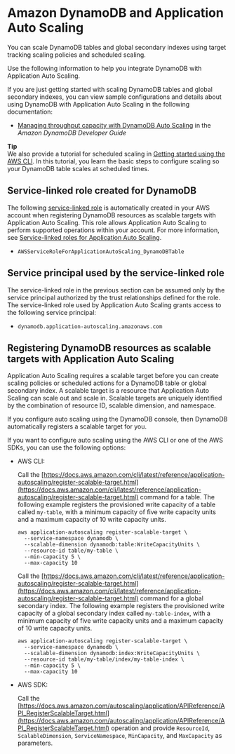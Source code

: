 # Amazon DynamoDB and Application Auto Scaling<a name="services-that-can-integrate-dynamodb"></a>

You can scale DynamoDB tables and global secondary indexes using target tracking scaling policies and scheduled scaling\. 

Use the following information to help you integrate DynamoDB with Application Auto Scaling\. 

If you are just getting started with scaling DynamoDB tables and global secondary indexes, you can view sample configurations and details about using DynamoDB with Application Auto Scaling in the following documentation:
+ [Managing throughput capacity with DynamoDB Auto Scaling](https://docs.aws.amazon.com/amazondynamodb/latest/developerguide/AutoScaling.html) in the *Amazon DynamoDB Developer Guide*

**Tip**  
We also provide a tutorial for scheduled scaling in [Getting started using the AWS CLI](get-started-exercise.md)\. In this tutorial, you learn the basic steps to configure scaling so your DynamoDB table scales at scheduled times\.

## Service\-linked role created for DynamoDB<a name="integrate-service-linked-role-dynamodb"></a>

The following [service\-linked role](https://docs.aws.amazon.com/IAM/latest/UserGuide/using-service-linked-roles.html) is automatically created in your AWS account when registering DynamoDB resources as scalable targets with Application Auto Scaling\. This role allows Application Auto Scaling to perform supported operations within your account\. For more information, see [Service\-linked roles for Application Auto Scaling](application-auto-scaling-service-linked-roles.md)\.
+ `AWSServiceRoleForApplicationAutoScaling_DynamoDBTable`

## Service principal used by the service\-linked role<a name="integrate-service-principal-dynamodb"></a>

The service\-linked role in the previous section can be assumed only by the service principal authorized by the trust relationships defined for the role\. The service\-linked role used by Application Auto Scaling grants access to the following service principal: 
+ `dynamodb.application-autoscaling.amazonaws.com`

## Registering DynamoDB resources as scalable targets with Application Auto Scaling<a name="integrate-register-dynamodb"></a>

Application Auto Scaling requires a scalable target before you can create scaling policies or scheduled actions for a DynamoDB table or global secondary index\. A scalable target is a resource that Application Auto Scaling can scale out and scale in\. Scalable targets are uniquely identified by the combination of resource ID, scalable dimension, and namespace\. 

If you configure auto scaling using the DynamoDB console, then DynamoDB automatically registers a scalable target for you\. 

If you want to configure auto scaling using the AWS CLI or one of the AWS SDKs, you can use the following options:
+ AWS CLI: 

  Call the [https://docs.aws.amazon.com/cli/latest/reference/application-autoscaling/register-scalable-target.html](https://docs.aws.amazon.com/cli/latest/reference/application-autoscaling/register-scalable-target.html) command for a table\. The following example registers the provisioned write capacity of a table called `my-table`, with a minimum capacity of five write capacity units and a maximum capacity of 10 write capacity units\.

  ```
  aws application-autoscaling register-scalable-target \
    --service-namespace dynamodb \
    --scalable-dimension dynamodb:table:WriteCapacityUnits \
    --resource-id table/my-table \
    --min-capacity 5 \
    --max-capacity 10
  ```

  Call the [https://docs.aws.amazon.com/cli/latest/reference/application-autoscaling/register-scalable-target.html](https://docs.aws.amazon.com/cli/latest/reference/application-autoscaling/register-scalable-target.html) command for a global secondary index\. The following example registers the provisioned write capacity of a global secondary index called `my-table-index`, with a minimum capacity of five write capacity units and a maximum capacity of 10 write capacity units\.

  ```
  aws application-autoscaling register-scalable-target \
    --service-namespace dynamodb \
    --scalable-dimension dynamodb:index:WriteCapacityUnits \
    --resource-id table/my-table/index/my-table-index \
    --min-capacity 5 \
    --max-capacity 10
  ```
+ AWS SDK:

  Call the [https://docs.aws.amazon.com/autoscaling/application/APIReference/API_RegisterScalableTarget.html](https://docs.aws.amazon.com/autoscaling/application/APIReference/API_RegisterScalableTarget.html) operation and provide `ResourceId`, `ScalableDimension`, `ServiceNamespace`, `MinCapacity`, and `MaxCapacity` as parameters\. 